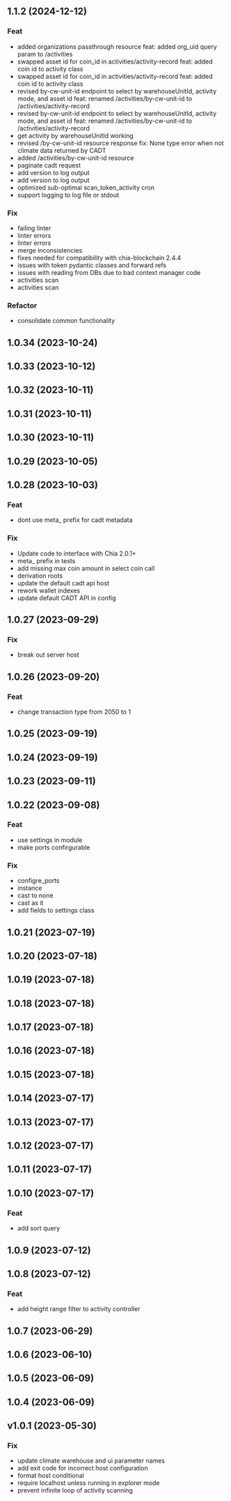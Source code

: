 ## 1.1.2 (2024-12-12)

### Feat

- added organizations passthrough resource feat: added org_uid query param to /activities
- swapped asset id for coin_id in activities/activity-record feat: added coin id to activity class
- swapped asset id for coin_id in activities/activity-record feat: added coin id to activity class
- revised by-cw-unit-id endpoint to select by warehouseUnitId, activity mode, and asset id feat: renamed /activities/by-cw-unit-id to /activities/activity-record
- revised by-cw-unit-id endpoint to select by warehouseUnitId, activity mode, and asset id feat: renamed /activities/by-cw-unit-id to /activities/activity-record
- get activity by warehouseUnitId working
- revised /by-cw-unit-id resource response fix: None type error when not climate data returned by CADT
- added /activities/by-cw-unit-id resource
- paginate cadt request
- add version to log output
- add version to log output
- optimized sub-optimal scan_token_activity cron
- support logging to log file or stdout

### Fix

- failing linter
- linter errors
- linter errors
- merge inconsistencies
- fixes needed for compatibility with chia-blockchain 2.4.4
- issues with token pydantic classes and forward refs
- issues with reading from DBs due to bad context manager code
- activities scan
- activities scan

### Refactor

- consolidate common functionality

## 1.0.34 (2023-10-24)

## 1.0.33 (2023-10-12)

## 1.0.32 (2023-10-11)

## 1.0.31 (2023-10-11)

## 1.0.30 (2023-10-11)

## 1.0.29 (2023-10-05)

## 1.0.28 (2023-10-03)

### Feat

- dont use meta_ prefix for cadt metadata

### Fix

- Update code to interface with Chia 2.0.1+
- meta_ prefix in tests
- add missing max coin amount in select coin call
- derivation roots
- update the default cadt api host
- rework wallet indexes
- update default CADT API in config

## 1.0.27 (2023-09-29)

### Fix

- break out server host

## 1.0.26 (2023-09-20)

### Feat

- change transaction type from 2050 to 1

## 1.0.25 (2023-09-19)

## 1.0.24 (2023-09-19)

## 1.0.23 (2023-09-11)

## 1.0.22 (2023-09-08)

### Feat

- use settings in module
- make ports confirgurable

### Fix

- configre_ports
- instance
- cast to none
- cast as it
- add fields to settings class

## 1.0.21 (2023-07-19)

## 1.0.20 (2023-07-18)

## 1.0.19 (2023-07-18)

## 1.0.18 (2023-07-18)

## 1.0.17 (2023-07-18)

## 1.0.16 (2023-07-18)

## 1.0.15 (2023-07-18)

## 1.0.14 (2023-07-17)

## 1.0.13 (2023-07-17)

## 1.0.12 (2023-07-17)

## 1.0.11 (2023-07-17)

## 1.0.10 (2023-07-17)

### Feat

- add sort query

## 1.0.9 (2023-07-12)

## 1.0.8 (2023-07-12)

### Feat

- add height range filter to activity controller

## 1.0.7 (2023-06-29)

## 1.0.6 (2023-06-10)

## 1.0.5 (2023-06-09)

## 1.0.4 (2023-06-09)

## v1.0.1 (2023-05-30)

### Fix

- update climate warehouse and ui  parameter names
- add exit code for incorrect host configuration
- format host conditional
- require localhost unless running in explorer mode
- prevent infinite loop of activity scanning
